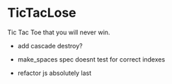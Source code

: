 TicTacLose
==========

Tic Tac Toe that you will never win.



- add cascade destroy?

- make_spaces spec doesnt test for correct indexes

- refactor js absolutely last